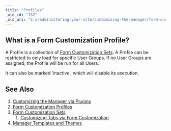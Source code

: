 ```yaml
---
title: "Profiles"
_old_id: "132"
_old_uri: "2.x/administering-your-site/customizing-the-manager/form-customization-profiles"
---
```


## What is a Form Customization Profile?

A Profile is a collection of [Form Customization Sets](building-sites/client-proofing/form-customization/sets "Form Customization Sets"). A Profile can be restricted to only load for specific User Groups. If no User Groups are assigned, the Profile will be run for all Users.

It can also be marked 'inactive', which will disable its execution.

## See Also

1. [Customizing the Manager via Plugins](_legacy/administering-your-site/customizing-the-manager-via-plugins)
2. [Form Customization Profiles](building-sites/client-proofing/form-customization/profiles)
3. [Form Customization Sets](building-sites/client-proofing/form-customization/sets)
    1. [Customizing Tabs via Form Customization](building-sites/client-proofing/form-customization/tabs)
4. [Manager Templates and Themes](building-sites/client-proofing/custom-manager-themes)
